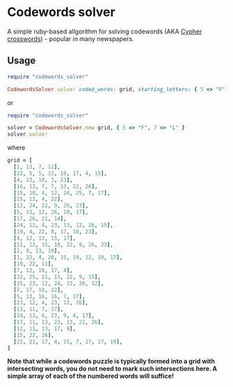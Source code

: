 # Codewords solver

A simple ruby-based allgorithm for solving codewords (AKA [Cypher crosswords](https://en.wikipedia.org/wiki/Crossword#Cipher_crosswords)) - popular in many newspapers.

## Usage

```ruby
require "codewords_solver"

CodewordsSolver.solve! coded_words: grid, starting_letters: { 5 => "F", 7 => "L" }
```
or
```ruby
require "codewords_solver"

solver = CodewordsSolver.new grid, { 5 => "F", 7 => "L" }
solver.solve!
```
where
```ruby
grid = [
  [1, 13, 7, 11],
  [22, 5, 5, 13, 10, 17, 4, 15],
  [4, 13, 18, 3, 23],
  [16, 13, 7, 7, 13, 22, 26],
  [15, 10, 4, 12, 24, 25, 7, 17],
  [25, 13, 4, 22],
  [12, 24, 22, 9, 26, 23],
  [5, 13, 12, 26, 10, 17],
  [17, 26, 21, 14],
  [24, 12, 4, 23, 13, 12, 26, 15],
  [19, 4, 22, 8, 17, 10, 23],
  [4, 12, 13, 15, 17],
  [11, 13, 15, 10, 22, 9, 26, 23],
  [2, 9, 13, 19],
  [1, 22, 4, 20, 15, 19, 12, 10, 17],
  [19, 22, 11],
  [7, 12, 18, 17, 4],
  [22, 25, 21, 13, 22, 9, 15],
  [15, 23, 12, 24, 13, 26, 12],
  [7, 17, 18, 22],
  [5, 13, 16, 16, 7, 17],
  [23, 12, 4, 23, 12, 26],
  [13, 11, 7, 17],
  [24, 13, 6, 23, 9, 4, 17],
  [17, 11, 13, 23, 13, 22, 26],
  [12, 11, 13, 17, 9],
  [15, 22, 26],
  [22, 21, 17, 4, 15, 7, 17, 17, 19],
]
```
**Note that while a codewords puzzle is typically formed into a grid with intersecting words, you do not need to mark such intersections here. A simple array of each of the numbered words will suffice!**
